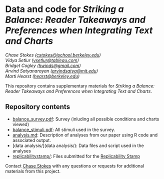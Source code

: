 # Data and code for _Striking a Balance: Reader Takeaways and Preferences when Integrating Text and Charts_

_Chase Stokes ([cstokes@ischool.berkeley.edu](mailto:cstokes@ischool.berkeley.edu))_<br>
_Vidya Setlur ([vsetlur@tableau.com](mailto:vsetlur@tableau.com))_<br>
_Bridget Cogley ([hwinds@gmail.com](mailto:hwinds@gmail.com))_<br>
_Arvind Satyanarayan ([arvindsatya@mit.edu](mailto:arvindsatya@mit.edu))_<br>
_Marti Hearst ([hearst@berkeley.edu](mailto:hearst@berkeley.edu))_<br>

This repository contains supplementary materials for _Striking a Balance: Reader Takeaways and Preferences when Integrating Text and Charts_.

## Repository contents

* [balance_survey.pdf](balance_survey.pdf): Survey (inluding all possible conditions and charts viewed)
* [balance_stimuli.pdf](balance_stimuli.pdf): All stimuli used in the survey.
* [analysis.md](analysis.md): Description of analyses from our paper using R code and associated output.
* [data analysis/](data analysis/): Data files and script used in the analyses
* [replicabilitystamp/](replicabilitystamp/): Files submitted for the [Replicability Stamp](http://www.replicabilitystamp.org/requirements.html)

Contact [Chase Stokes](mailto:cstokes@ischool.berkeley.edu) with any questions or requests for additional materials from this project.
